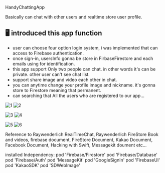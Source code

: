 HandyChattingApp

Basically can chat with other users and realtime store user profile.


## 🖥️ introduced this app function

- user can choose four option login system, i was implemented that can access to Firebase authentication.
- once sign-in, usersInfo gonna be store in FirbaseFirestore and each emails using for identification.
- this app support Only two people can chat. in other words it's can be private. other user can't see chat list.
- support share image and video each other in chat.
- you can anytime change your profile image and nickname. it's gonna store to Firestore meaning that permanent.
- can searching that All the users who are registered to our app...
 


![1](https://user-images.githubusercontent.com/70827896/149076687-ce5bac53-a717-4ba8-9e89-70f8b0f831dc.gif) ![2](https://user-images.githubusercontent.com/70827896/149076695-6e339a9f-2d1e-45c3-91f9-01461b095cb4.gif) 

![3](https://user-images.githubusercontent.com/70827896/149076885-d826c209-a945-4639-8e63-3c102716af18.gif) ![4](https://user-images.githubusercontent.com/70827896/149076901-3e689420-f195-4adb-ab17-363ed7f79d52.gif)

![5](https://user-images.githubusercontent.com/70827896/149076933-55659f82-c6a1-4b3d-bf4d-58830a51ee87.gif) ![6](https://user-images.githubusercontent.com/70827896/149559311-0db490ae-095c-4565-9791-3ac609808aa5.gif)











Reference to Raywenderlich RealTimeChat, Raywenderlich FireStore Book and videos, firebase document, FireStore Document, Kakao Document, Facebook Document, Hacking with Swift, Messagekit doument etc...

installed Independency: 
pod 'Firebase/Firestore'
pod 'Firebase/Database'
pod 'Firebase/Auth'
pod 'MessageKit'
pod 'GoogleSignIn' 
pod 'FirebaseUI'
pod 'KakaoSDK'
pod 'SDWebImage'
